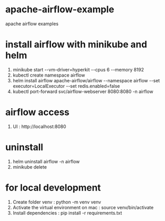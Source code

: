 # apache-airflow-example
apache airflow examples


# install airflow with minikube and helm
1. minikube start --vm-driver=hyperkit --cpus 6 --memory 8192
2. kubectl create namespace airflow
3. helm install airflow apache-airflow/airflow --namespace airflow --set executor=LocalExecutor --set redis.enabled=false
4. kubectl port-forward svc/airflow-webserver 8080:8080 -n airflow


# airflow access
1. UI : http://localhost:8080 


# uninstall 
1. helm uninstall airflow -n airflow
2. minikube delete


# for local development
1. Create folder venv : python -m venv venv
2. Activate the virtual environment on mac : source venv/bin/activate
3. Install dependencies : pip install -r requirements.txt